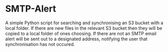 # SMTP-Alert
A simple Python script for searching and synchronising an S3 bucket with a local folder. If there are new files in the relevant S3 bucket then they will be copied to a local folder of ones choosing. If there are not an SMTP email alert will be sent out to a designated address, notifying the user that synchronisation has not occured. 
